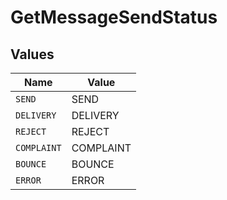 # GetMessageSendStatus


## Values

| Name        | Value       |
| ----------- | ----------- |
| `SEND`      | SEND        |
| `DELIVERY`  | DELIVERY    |
| `REJECT`    | REJECT      |
| `COMPLAINT` | COMPLAINT   |
| `BOUNCE`    | BOUNCE      |
| `ERROR`     | ERROR       |